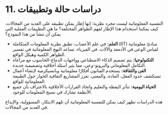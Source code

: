 # 11. دراسات حالة وتطبيقات

النفسية المعلوماتية ليست مجرد نظرية؛ إنها إطار يمكن تطبيقه على العديد من المجالات. كيف يمكننا استخدام هذا الإطار لفهم الظواهر المختلفة؟ ما هي التطبيقات العملية التي يمكن أن تنشأ من هذا النموذج؟

- **العلم:** في علم الأعصاب، تطبق نظرية المعلومات المتكاملة (IIT) مبادئ معلوماتية لقياس الوعي في الأدمغة والآلات. في الفيزياء، تساعد النهج المعلوماتية في تفسير الظواهر الكمية وهيكل الواقع.
- **التكنولوجيا:** يتم تصميم الذكاء الاصطناعي وواجهات الدماغ-الحاسوب مع مراعاة التكامل المعلوماتي والبروتو-وعي، مما يثير أسئلة أخلاقية وتصميمية جديدة.
- **الفن والثقافة:** يستخدم الفنانون أفكارًا معلوماتية وبانسيكزمية لإنشاء أعمال تستكشف حدود العقل، المادة، والمعنى. تعزز المشاريع الثقافية الحوار حول الطبيعة المعلوماتية للواقع.
- **الحياة اليومية:** تتأثر اليقظة والتعليم واتخاذ القرارات الأخلاقية بالاعتراف بأن جميع الأنظمة تشارك في نسيج المعلومات للوجود.

هذه الدراسات تظهر كيف يمكن للنفسية المعلوماتية أن تلهم الابتكار، المسؤولية، والإبداع في العديد من المجالات.
